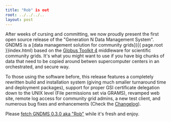 ```yaml
---
title: "Rob" is out
root: ../../../..
layout: post
---
```

After weeks of cursing and committing, we now proudly present the first open source release of the "Generation N Data Management System".  GNDMS is a [data management solution for community grids]({{ page.root }}index.html) based on the [Globus Toolkit 4](http://www.globus.org) middleware for scientific community grids.  It's what you might want to use if you have big chunks of data that need to be copied around betwen supercomputer centers in an orchestrated, and secure way.

To those using the software before, this release features a completely rewritten build and installation system (giving much smaller turnaround time and deployment packages), support for proper GSI certificate delegation down to the UNIX level (File permissions set via GRAMS), revamped web site, remote log access for community grid admins, a new test client, and numerous bug fixes and enhancements (Check the [Changelog](http://github.com/zibhub/GNDMS/blob/release-gndms-0.3.0/CHANGELOG)).


Please [fetch GNDMS 0.3.0 aka "Rob"](http://github.com/zibhub/GNDMS/downloads) while it's fresh and enjoy.
